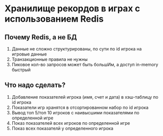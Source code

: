 # Хранилище рекордов в играх с использованием Redis

## Почему Redis, а не БД

1. Данные не сложно структурированы, по сути по id игрока на игровые данные
2. Транзакционные правила не нужны
3. Пиковое кол-во запросов может быть большИм, а доступ in-memory быстрый

## Что надо сделать?

1. Добавление показателей игрока (имя, счет и дата) в хэш-таблицу по id игрока
2. Показатели игр хранятся в отсортированном набор по id игрока
3. Вывод топ 5/топ 10 игроков с наивысшими показателями по определенной игре
4. Показ показателей всех игроков по определенной игре
5. Показ всех показателй у определенного игрока
